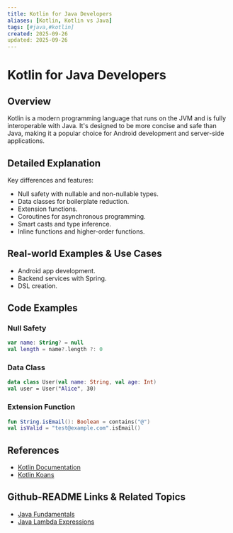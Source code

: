 ```yaml
---
title: Kotlin for Java Developers
aliases: [Kotlin, Kotlin vs Java]
tags: [#java,#kotlin]
created: 2025-09-26
updated: 2025-09-26
---
```


# Kotlin for Java Developers

## Overview

Kotlin is a modern programming language that runs on the JVM and is fully interoperable with Java. It's designed to be more concise and safe than Java, making it a popular choice for Android development and server-side applications.

## Detailed Explanation

Key differences and features:

- Null safety with nullable and non-nullable types.
- Data classes for boilerplate reduction.
- Extension functions.
- Coroutines for asynchronous programming.
- Smart casts and type inference.
- Inline functions and higher-order functions.

## Real-world Examples & Use Cases

- Android app development.
- Backend services with Spring.
- DSL creation.

## Code Examples

### Null Safety

```kotlin
var name: String? = null
val length = name?.length ?: 0
```

### Data Class

```kotlin
data class User(val name: String, val age: Int)
val user = User("Alice", 30)
```

### Extension Function

```kotlin
fun String.isEmail(): Boolean = contains("@")
val isValid = "test@example.com".isEmail()
```

## References

- [Kotlin Documentation](https://kotlinlang.org/docs/)
- [Kotlin Koans](https://play.kotlinlang.org/koans)

## Github-README Links & Related Topics

- [Java Fundamentals](./java-fundamentals/README.md)
- [Java Lambda Expressions](./java-lambda-expressions/README.md)
